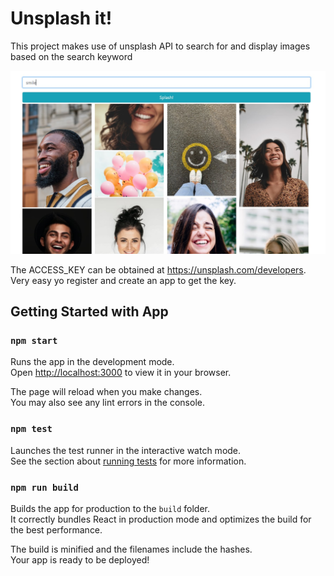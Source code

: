 

# Unsplash it!

This project makes use of unsplash API to search for and display images based on the search keyword

![logo](https://raw.githubusercontent.com/koteswar375/UnsplashAPI/master/src/logo.jpg)

The ACCESS_KEY can be obtained at https://unsplash.com/developers. Very easy yo register and create an app to get the key.

## Getting Started with App

### `npm start`

Runs the app in the development mode.\
Open [http://localhost:3000](http://localhost:3000) to view it in your browser.

The page will reload when you make changes.\
You may also see any lint errors in the console.

### `npm test`

Launches the test runner in the interactive watch mode.\
See the section about [running tests](https://facebook.github.io/create-react-app/docs/running-tests) for more information.

### `npm run build`

Builds the app for production to the `build` folder.\
It correctly bundles React in production mode and optimizes the build for the best performance.

The build is minified and the filenames include the hashes.\
Your app is ready to be deployed!


